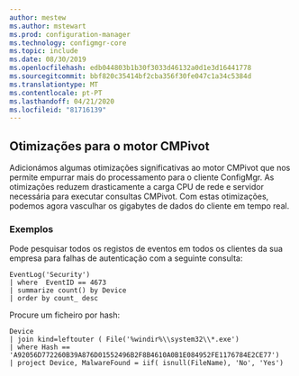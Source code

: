 ```yaml
---
author: mestew
ms.author: mstewart
ms.prod: configuration-manager
ms.technology: configmgr-core
ms.topic: include
ms.date: 08/30/2019
ms.openlocfilehash: edb044803b1b30f3033d46132a0d1e3d16441778
ms.sourcegitcommit: bbf820c35414bf2cba356f30fe047c1a34c5384d
ms.translationtype: MT
ms.contentlocale: pt-PT
ms.lasthandoff: 04/21/2020
ms.locfileid: "81716139"
---
```

## <a name="optimizations-to-the-cmpivot-engine"></a>Otimizações para o motor CMPivot
<!--3197353-->
Adicionámos algumas otimizações significativas ao motor CMPivot que nos permite empurrar mais do processamento para o cliente ConfigMgr. As otimizações reduzem drasticamente a carga CPU de rede e servidor necessária para executar consultas CMPivot. Com estas otimizações, podemos agora vasculhar os gigabytes de dados do cliente em tempo real.

### <a name="examples"></a>Exemplos

Pode pesquisar todos os registos de eventos em todos os clientes da sua empresa para falhas de autenticação com a seguinte consulta:

``` Kusto
EventLog('Security')
| where  EventID == 4673
| summarize count() by Device
| order by count_ desc
```

Procure um ficheiro por hash:

``` Kusto
Device
| join kind=leftouter ( File('%windir%\\system32\\*.exe')
| where Hash == 'A92056D772260B39A876D01552496B2F8B4610A0B1E084952FE1176784E2CE77')
| project Device, MalwareFound = iif( isnull(FileName), 'No', 'Yes')
```
